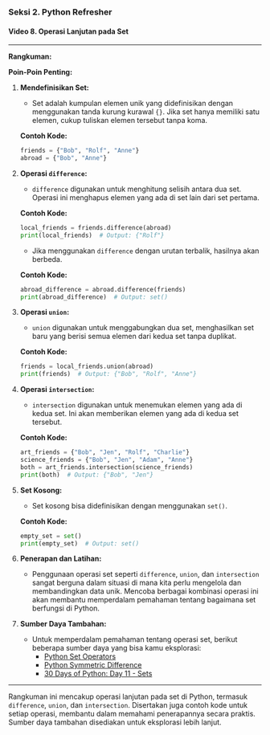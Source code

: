 ### Seksi 2. Python Refresher

#### Video 8. Operasi Lanjutan pada Set

---

**Rangkuman:**

**Poin-Poin Penting:**

1. **Mendefinisikan Set:**

   - Set adalah kumpulan elemen unik yang didefinisikan dengan menggunakan tanda kurung kurawal `{}`. Jika set hanya memiliki satu elemen, cukup tuliskan elemen tersebut tanpa koma.

   **Contoh Kode:**

   ```python
   friends = {"Bob", "Rolf", "Anne"}
   abroad = {"Bob", "Anne"}
   ```

2. **Operasi `difference`:**

   - `difference` digunakan untuk menghitung selisih antara dua set. Operasi ini menghapus elemen yang ada di set lain dari set pertama.

   **Contoh Kode:**

   ```python
   local_friends = friends.difference(abroad)
   print(local_friends)  # Output: {"Rolf"}
   ```

   - Jika menggunakan `difference` dengan urutan terbalik, hasilnya akan berbeda.

   **Contoh Kode:**

   ```python
   abroad_difference = abroad.difference(friends)
   print(abroad_difference)  # Output: set()
   ```

3. **Operasi `union`:**

   - `union` digunakan untuk menggabungkan dua set, menghasilkan set baru yang berisi semua elemen dari kedua set tanpa duplikat.

   **Contoh Kode:**

   ```python
   friends = local_friends.union(abroad)
   print(friends)  # Output: {"Bob", "Rolf", "Anne"}
   ```

4. **Operasi `intersection`:**

   - `intersection` digunakan untuk menemukan elemen yang ada di kedua set. Ini akan memberikan elemen yang ada di kedua set tersebut.

   **Contoh Kode:**

   ```python
   art_friends = {"Bob", "Jen", "Rolf", "Charlie"}
   science_friends = {"Bob", "Jen", "Adam", "Anne"}
   both = art_friends.intersection(science_friends)
   print(both)  # Output: {"Bob", "Jen"}
   ```

5. **Set Kosong:**

   - Set kosong bisa didefinisikan dengan menggunakan `set()`.

   **Contoh Kode:**

   ```python
   empty_set = set()
   print(empty_set)  # Output: set()
   ```

6. **Penerapan dan Latihan:**

   - Penggunaan operasi set seperti `difference`, `union`, dan `intersection` sangat berguna dalam situasi di mana kita perlu mengelola dan membandingkan data unik. Mencoba berbagai kombinasi operasi ini akan membantu memperdalam pemahaman tentang bagaimana set berfungsi di Python.

7. **Sumber Daya Tambahan:**
   - Untuk memperdalam pemahaman tentang operasi set, berikut beberapa sumber daya yang bisa kamu eksplorasi:
     - [Python Set Operators](https://blog.teclado.com/python-set-operators/)
     - [Python Symmetric Difference](https://blog.teclado.com/python-symmetric-difference/)
     - [30 Days of Python: Day 11 - Sets](https://teclado.com/30-days-of-python/python-30-day-11-sets/)

---

Rangkuman ini mencakup operasi lanjutan pada set di Python, termasuk `difference`, `union`, dan `intersection`. Disertakan juga contoh kode untuk setiap operasi, membantu dalam memahami penerapannya secara praktis. Sumber daya tambahan disediakan untuk eksplorasi lebih lanjut.
